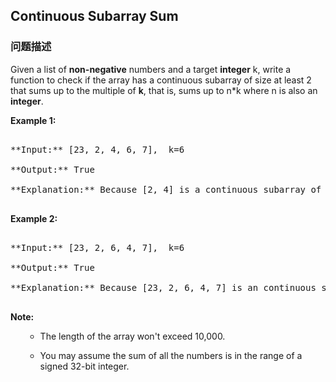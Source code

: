## Continuous Subarray Sum  
### 问题描述

Given a list of **non-negative** numbers and a target **integer** k, write a function to check if the array has a continuous subarray of size at least 2 that sums up to the multiple of **k**, that is, sums up to n*k where n is also an **integer**.


**Example 1:**<br />
<pre>
**Input:** [23, 2, 4, 6, 7],  k=6
**Output:** True
**Explanation:** Because [2, 4] is a continuous subarray of size 2 and sums up to 6.
</pre>


**Example 2:**<br />
<pre>
**Input:** [23, 2, 6, 4, 7],  k=6
**Output:** True
**Explanation:** Because [23, 2, 6, 4, 7] is an continuous subarray of size 5 and sums up to 42.
</pre>


**Note:**<br>
<ol>
- The length of the array won't exceed 10,000.
- You may assume the sum of all the numbers is in the range of a signed 32-bit integer.
</ol>

